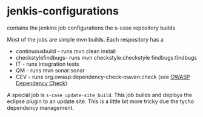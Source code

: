 # jenkis-configurations
contains the jenkins job configurations the s-case repository builds

Most of the jobs are simple mvn builds. Each respository has a 
* continuousbuild - runs mvn clean install
* checkstylefindbugs- runs mvn checkstyle:checkstyle findbugs:findbugs
* IT - runs integration tests 
* QM - runs mvn sonar:sonar
* CEV - runs org.owasp:dependency-check-maven:check (see [OWASP Dependency Check](https://www.owasp.org/index.php/OWASP_Dependency_Check))


A special job is `s-case_update-site_build`. This job builds and deploys
the eclipse plugin to an update site. This is a little bit more tricky due the tycho dependency
management.

